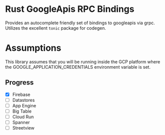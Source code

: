 # Rust GoogleApis RPC Bindings 

Provides an autocomplete friendly set of bindings to googleapis via grpc. Utilizes the 
excellent `tonic` package for codegen. 

# Assumptions 
This library assumes that you will be running inside the GCP platform where the 
    GOOGLE_APPLICATION_CREDENTIALS environment variable is set. 

## Progress 

- [x] Firebase
- [ ] Datastores 
- [ ] App Engine 
- [ ] Big Table 
- [ ] Cloud Run 
- [ ] Spanner 
- [ ] Streetview
